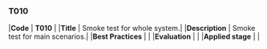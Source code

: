 ### T010

|**Code**           | **T010** |
|**Title**          | Smoke test for whole system.|
|**Description**    | Smoke test for main scenarios.|
|**Best Practices** | |
|**Evaluation**     | |
|**Applied stage**  | |

